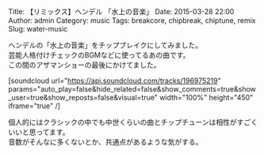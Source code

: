 Title: 【リミックス】ヘンデル 「水上の音楽」
Date: 2015-03-28 22:00
Author: admin
Category: music
Tags: breakcore, chipbreak, chiptune, remix
Slug: water-music

ヘンデルの「水上の音楽」をチップブレイクにしてみました。  
芸能人格付けチェックのBGMなどに使ってるあの曲です。  
この間のアザマンショーの最後にかけてました。

[soundcloud url="https://api.soundcloud.com/tracks/196975219"
params="auto\_play=false&hide\_related=false&show\_comments=true&show\_user=true&show\_reposts=false&visual=true"
width="100%" height="450" iframe="true" /]

個人的にはクラシックの中でも中世くらいの曲とチップチューンは相性がすごくいいと思ってます。  
音数がそんなに多くないとか、共通点があるような気がする。
